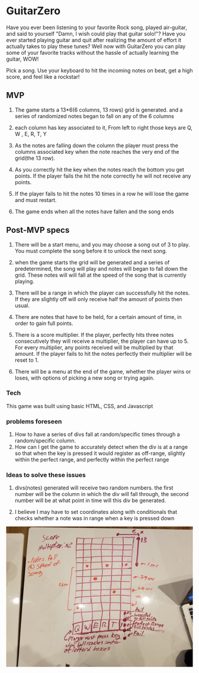 # GuitarZero
Have you ever been listening to your favorite Rock song, played air-guitar, and said
to yourself "Damn, I wish could play that guitar solo!"? Have you ever started playing guitar
and quit after realizing the amount of effort it actually takes to play these tunes?
Well now with GuitarZero you can play some of your favorite tracks without the hassle
of actually learning the guitar, WOW!

Pick a song. Use your keyboard to hit the incoming notes on beat, get a high score, and feel like
a rockstar!



## MVP
1. The game starts a 13*6(6 columns, 13 rows) grid is generated. and a series of
   randomized notes began to fall on any of the 6 columns

3. each column has key associated to it, From left to right those keys are Q, W , E, R, T, Y

4. As the notes are falling down the column the player must press the columns associated
   key when the note reaches the very end of the grid(the 13 row).

5. As you correctly hit the key when the notes reach the bottom you get points.
   If the player fails the hit the note correctly he will not receive any points.

6. If the player fails to hit the notes 10 times in a row he will lose the game
   and must restart.

7. The game ends when all the notes have fallen and the song ends




## Post-MVP specs

1. There will be a start menu, and you may choose a song out of 3 to play.
   You must complete the song before it to unlock the next song.

2. when the game starts the grid will be generated and a series of predetermined,
   the song will play and notes will began to fall down the grid. These notes will will fall at the speed of the song that is currently playing.

3. There will be a range in which the player can successfully hit the notes.
   If they are slightly off will only receive half the amount of points then usual.

4. There are notes that have to be held, for a certain amount of time, in order
   to gain full points.

4. There is a score multiplier. If the player, perfectly hits three notes consecutively
   they will receive a multiplier, the player can have up to 5. For every multiplier,
   any points received will be multiplied by that amount. If the player fails to hit
   the notes perfectly their multiplier will be reset to 1.

5. There will be a menu at the end of the game, whether the player wins or loses, with options of
   picking a new song or trying again.

### Tech

 This game was built using basic HTML, CSS, and Javascript


### problems foreseen

1. How to have a series of divs fall at random/specific times through
    a random/specific column.
2. How can I get the game to accurately detect when the div is at a range
   so that when the key is pressed it would register as off-range, slightly
   within the perfect range, and perfectly within the perfect range

### Ideas to solve these issues
1. divs(notes) generated will receive two random numbers. the first number will be the column
   in which the div will fall through, the second number will be at what point in time
   will this div be generated.

2. I believe I may have to set coordinates along with conditionals that checks whether
   a note was in range when a key is pressed down

![wireframe](wireFrame.JPG) 
